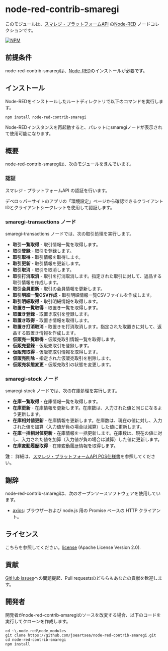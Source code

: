 node-red-contrib-smaregi
========================
このモジュールは、<a href="https://www1.smaregi.dev/apidoc/" target="_new">スマレジ・プラットフォームAPI</a> の<a href="http://nodered.org" target="_new">Node-RED</a> ノードコレクションです。

[![NPM](https://nodei.co/npm/node-red-contrib-smaregi.png?downloads=true)](https://nodei.co/npm/node-red-contrib-smaregi/)

前提条件
-------

node-red-contrib-smaregiは、<a href="http://nodered.org" target="_new">Node-RED</a>のインストールが必要です。


インストール
-------

Node-REDをインストールしたルートディレクトリで以下のコマンドを実行します。

    npm install node-red-contrib-smaregi

Node-REDインスタンスを再起動すると、パレットにsmaregiノードが表示されて使用可能になります。

概要
-------

node-red-contrib-smaregiは、次のモジュールを含んでいます。

### 認証

スマレジ・プラットフォームAPI の認証を行います。

デベロッパーサイトのアプリの「環境設定」ページから確認できるクライアントIDとクライアントシークレットを使用して認証します。

### smaregi-transactions ノード

smaregi-transactions ノードでは、次の取引処理を実行します。

- **取引一覧取得** - 取引情報一覧を取得します。
- **取引登録** - 取引を登録します。
- **取引取得** - 取引情報を取得します。
- **取引更新** - 取引情報を更新します。
- **取引取消** - 取引を取消します。
- **取引打消取消** - 取引を打消取消します。指定された取引に対して、返品する取引情報を作成します。
- **取引会員更新** - 取引の会員情報を更新します。
- **取引明細一覧CSV作成** - 取引明細情報一覧CSVファイルを作成します。
- **取引明細取得** - 取引明細情報を取得します。
- **取置き一覧取得** - 取置き一覧を取得します。
- **取置き登録** - 取置き取引を登録します。
- **取置き取得** - 取置き情報を取得します。
- **取置き打消取消** - 取置きを打消取消します。指定された取置きに対して、返品する取置き情報を作成します。
- **仮販売一覧取得** - 仮販売取引情報一覧を取得します。
- **仮販売登録** - 仮販売取引を登録します。
- **仮販売取得** - 仮販売取引情報を取得します。
- **仮販売削除** - 指定された仮販売取引を削除します。
- **仮販売状態変更** - 仮販売取引の状態を変更します。

### smaregi-stock ノード

smaregi-stock ノードでは、次の在庫処理を実行します。

- **在庫一覧取得** - 在庫情報一覧を取得します。
- **在庫更新** - 在庫情報を更新します。在庫数は、入力された値と同じになるよう更新します。
- **在庫相対値更新** - 在庫情報を更新します。在庫数は、現在の値に対し、入力された値を加算（入力値が負の場合は減算）した値に更新します。
- **在庫一括相対値更新** - 在庫情報を一括更新します。在庫数は、現在の値に対し、入力された値を加算（入力値が負の場合は減算）した値に更新します。
- **在庫変動履歴取得** - 在庫変動履歴情報を取得します。

**注**： 詳細は、[スマレジ・プラットフォームAPI POS仕様書](https://www1.smaregi.dev/apidoc/)を参照してください。


謝辞
-------

node-red-contrib-smaregiは、次のオープンソースソフトウェアを使用しています。

- [axios](https://github.com/axios/axios): ブラウザーおよび node.js 用の Promise ベースの HTTP クライアント。


ライセンス
-------

こちらを参照してください。[license](https://github.com/joeartsea/node-red-contrib-smaregi/blob/master/LICENSE) (Apache License Version 2.0).


貢献
-------

[GitHub issues](https://github.com/joeartsea/node-red-contrib-smaregi/issues)への問題提起、Pull requestsのどちらもあなたの貢献を歓迎します。


開発者
-------

開発者がnode-red-contrib-smaregiのソースを改変する場合、以下のコードを実行してクローンを作成します。

```
cd ~\.node-red\node_modules
git clone https://github.com/joeartsea/node-red-contrib-smaregi.git
cd node-red-contrib-smaregi
npm install
```
